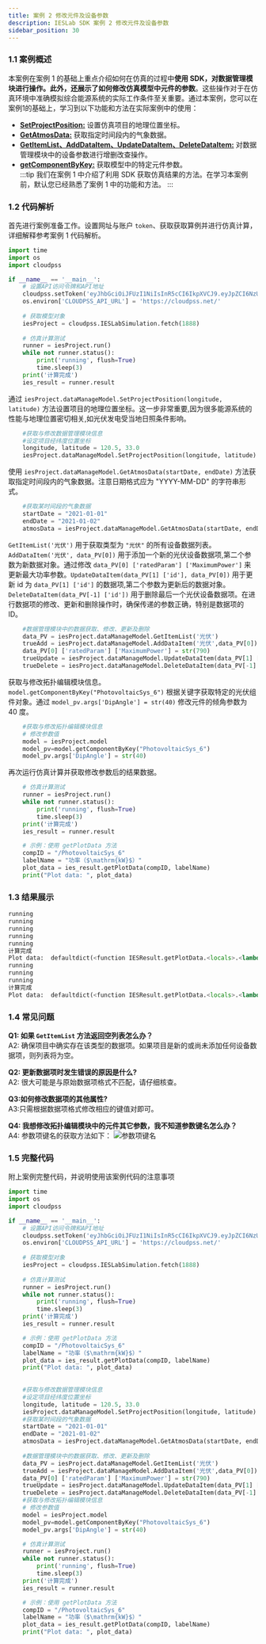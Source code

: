 ```yaml
---
title: 案例 2 修改元件及设备参数
description: IESLab SDK 案例 2 修改元件及设备参数
sidebar_position: 30
---
```



  
### 1.1 案例概述

本案例在案例 1 的基础上重点介绍如何在仿真的过程中**使用 SDK，对数据管理模块进行操作。此外，还展示了如何修改仿真模型中元件的参数**。这些操作对于在仿真环境中准确模拟综合能源系统的实际工作条件至关重要。通过本案例，您可以在案例1的基础上，学习到以下功能和方法在实际案例中的使用：
- [**SetProjectPosition:**](https://sdk-directory.com/api/cloudpss/setToken) 设置仿真项目的地理位置坐标。 
- [**GetAtmosData:**](https://sdk-directory.com/api/cloudpss/IESLabSimulation/fetch) 获取指定时间段内的气象数据。 
- [**GetItemList、AddDataItem、UpdateDataItem、DeleteDataItem:**](https://sdk-directory.com/api/cloudpss/IESLabSimulation/fetch) 对数据管理模块中的设备参数进行增删改查操作。
- [**getComponentByKey:**](https://sdk-directory.com/api/cloudpss/IESLabSimulation/fetch) 获取模型中的特定元件参数。  
:::tip
我们在案例 1 中介绍了利用 SDK 获取仿真结果的方法。在学习本案例前，默认您已经熟悉了案例 1 中的功能和方法。
:::
### 1.2 代码解析

首先进行案例准备工作。设置网址与账户 `token`、获取获取算例并进行仿真计算，详细解释参考案例 1 代码解析。
```python
import time
import os
import cloudpss

if __name__ == '__main__':    
    # 设置API访问令牌和API地址
    cloudpss.setToken('eyJhbGciOiJFUzI1NiIsInR5cCI6IkpXVCJ9.eyJpZCI6NzUyNywidXNlcm5hbWUiOiJsaXUxNTk2MzIiLCJzY29wZXMiOlsibW9kZWw6OTgzNjciLCJmdW5jdGlvbjo5ODM2NyIsImFwcGxpY2F0aW9uOjMyODMxIl0sInJvbGVzIjpbImxpdTE1OTYzMiJdLCJ0eXBlIjoiYXBwbHkiLCJleHAiOjE3NDIxMTIyMTEsIm5vdGUiOiJTREvmoYjkvosiLCJpYXQiOjE3MTEwMDgyMTF9.Bg3MC1ETj-0Pik7YCfH0QQsFJQlNUnengWeywBOa4Rq9YlEYvYrdkRAKKzWnHv40FeUhyNBLoCyGr5kxzKapgw')
    os.environ['CLOUDPSS_API_URL'] = 'https://cloudpss.net/'
    
    # 获取模型对象
    iesProject = cloudpss.IESLabSimulation.fetch(1888)
    
    # 仿真计算测试
    runner = iesProject.run()
    while not runner.status():
        print('running', flush=True)
        time.sleep(3)
    print('计算完成')
    ies_result = runner.result
```
通过 `iesProject.dataManageModel.SetProjectPosition(longitude, latitude)` 方法设置项目的地理位置坐标。这一步非常重要,因为很多能源系统的性能与地理位置密切相关,如光伏发电受当地日照条件影响。
```python
    #获取与修改数据管理模块信息
    #设定项目经纬度位置坐标
    longitude, latitude = 120.5, 33.0
    iesProject.dataManageModel.SetProjectPosition(longitude, latitude) 
```
使用 `iesProject.dataManageModel.GetAtmosData(startDate, endDate)` 方法获取指定时间段内的气象数据。注意日期格式应为 "YYYY-MM-DD" 的字符串形式。
```python
    #获取某时间段的气象数据
    startDate = "2021-01-01"
    endDate = "2021-01-02"
    atmosData = iesProject.dataManageModel.GetAtmosData(startDate, endDate)
```
`GetItemList('光伏')` 用于获取类型为 `"光伏"` 的所有设备数据列表。`AddDataItem('光伏', data_PV[0])` 用于添加一个新的光伏设备数据项,第二个参数为新数据对象。通过修改 `data_PV[0] ['ratedParam'] ['MaximumPower']` 来更新最大功率参数。`UpdateDataItem(data_PV[1] ['id'], data_PV[0])` 用于更新 id 为 `data_PV[1] ['id']` 的数据项,第二个参数为更新后的数据对象。`DeleteDataItem(data_PV[-1] ['id'])` 用于删除最后一个光伏设备数据项。在进行数据项的修改、更新和删除操作时，确保传递的参数正确，特别是数据项的 ID。
```python
    #数据管理模块中的数据获取、修改、更新及删除
    data_PV = iesProject.dataManageModel.GetItemList('光伏')
    trueAdd = iesProject.dataManageModel.AddDataItem('光伏',data_PV[0])
    data_PV[0] ['ratedParam'] ['MaximumPower'] = str(790)
    trueUpdate = iesProject.dataManageModel.UpdateDataItem(data_PV[1] ['id'],data_PV [0])
    trueDelete = iesProject.dataManageModel.DeleteDataItem(data_PV[-1] ['id'])
```
获取与修改拓扑编辑模块信息。`model.getComponentByKey("PhotovoltaicSys_6")` 根据关键字获取特定的光伏组件对象。通过 `model_pv.args['DipAngle'] = str(40)` 修改元件的倾角参数为 40 度。
```python
    #获取与修改拓扑编辑模块信息
    # 修改参数值
    model = iesProject.model
    model_pv=model.getComponentByKey("PhotovoltaicSys_6")
    model_pv.args['DipAngle'] = str(40)  
```
再次运行仿真计算并获取修改参数后的结果数据。
```python
    # 仿真计算测试
    runner = iesProject.run()
    while not runner.status():
        print('running', flush=True)
        time.sleep(3)
    print('计算完成')
    ies_result = runner.result

    # 示例：使用 getPlotData 方法
    compID = "/PhotovoltaicSys_6"
    labelName = "功率（$\mathrm{kW}$）"
    plot_data = ies_result.getPlotData(compID, labelName)
    print("Plot data: ", plot_data) 
```
### 1.3 结果展示
```python
running
running
running
running
running
计算完成
Plot data:  defaultdict(<function IESResult.getPlotData.<locals>.<lambda> at 0x000001E417B7AC00>, {'有功功率': {'x': ['2021-01-01 00:00:00', '2021-01-01 01:00:00', '2021-01-01 02:00:00', '2021-01-01 03:00:00', '2021-01-01 04:00:00', '2021-01-01 05:00:00', '2021-01-01 06:00:00', '2021-01-01 07:00:00', '2021-01-01 08:00:00', '2021-01-01 09:00:00', '2021-01-01 10:00:00', '2021-01-01 11:00:00', '2021-01-01 12:00:00', '2021-01-01 13:00:00', '2021-01-01 14:00:00', '2021-01-01 15:00:00', '2021-01-01 16:00:00', '2021-01-01 17:00:00', '2021-01-01 18:00:00', '2021-01-01 19:00:00', '2021-01-01 20:00:00', '2021-01-01 21:00:00', '2021-01-01 22:00:00', '2021-01-01 23:00:00'], 'y': [0.0, 0.0, 0.0, 0.0, 0.0, 0.0, 0.0, 2.83453077690992, 14.606343058556925, 29.867047880425343, 35.292360874944606, 32.42029908112464, 17.067628492714082, 18.197775497994073, 15.81915160011411, 7.335965942276747, 1.3796850340064308, 0.0, 0.0, 0.0, 0.0, 0.0, 0.0, 0.0]}, '无功功率': {'x': ['2021-01-01 00:00:00', '2021-01-01 01:00:00', '2021-01-01 02:00:00', '2021-01-01 03:00:00', '2021-01-01 04:00:00', '2021-01-01 05:00:00', '2021-01-01 06:00:00', '2021-01-01 07:00:00', '2021-01-01 08:00:00', '2021-01-01 09:00:00', '2021-01-01 10:00:00', '2021-01-01 11:00:00', '2021-01-01 12:00:00', '2021-01-01 13:00:00', '2021-01-01 14:00:00', '2021-01-01 15:00:00', '2021-01-01 16:00:00', '2021-01-01 17:00:00', '2021-01-01 18:00:00', '2021-01-01 19:00:00', '2021-01-01 20:00:00', '2021-01-01 21:00:00', '2021-01-01 22:00:00', '2021-01-01 23:00:00'], 'y': [0.0, 0.0, 0.0, 0.0, 0.0, 0.0, 0.0, 0.0, 0.0, 0.0, 0.0, 0.0, 0.0, 0.0, 0.0, 0.0, 0.0, 0.0, 0.0, 0.0, 0.0, 0.0, 0.0, 0.0]}})
running
running
running
计算完成
Plot data:  defaultdict(<function IESResult.getPlotData.<locals>.<lambda> at 0x000001E41723F060>, {'有功功率': {'x': ['2021-01-01 00:00:00', '2021-01-01 01:00:00', '2021-01-01 02:00:00', '2021-01-01 03:00:00', '2021-01-01 04:00:00', '2021-01-01 05:00:00', '2021-01-01 06:00:00', '2021-01-01 07:00:00', '2021-01-01 08:00:00', '2021-01-01 09:00:00', '2021-01-01 10:00:00', '2021-01-01 11:00:00', '2021-01-01 12:00:00', '2021-01-01 13:00:00', '2021-01-01 14:00:00', '2021-01-01 15:00:00', '2021-01-01 16:00:00', '2021-01-01 17:00:00', '2021-01-01 18:00:00', '2021-01-01 19:00:00', '2021-01-01 20:00:00', '2021-01-01 21:00:00', '2021-01-01 22:00:00', '2021-01-01 23:00:00'], 'y': [0.0, 0.0, 0.0, 0.0, 0.0, 0.0, 0.0, 3.2154165996566704, 16.105570438054414, 32.805587209650426, 37.86729691380207, 33.89333005901522, 17.20321229726841, 18.788408066023898, 16.745908896011407, 7.805927407977448, 1.4541853106712024, 0.0, 0.0, 0.0, 0.0, 0.0, 0.0, 0.0]}, '无功功率': {'x': ['2021-01-01 00:00:00', '2021-01-01 01:00:00', '2021-01-01 02:00:00', '2021-01-01 03:00:00', '2021-01-01 04:00:00', '2021-01-01 05:00:00', '2021-01-01 06:00:00', '2021-01-01 07:00:00', '2021-01-01 08:00:00', '2021-01-01 09:00:00', '2021-01-01 10:00:00', '2021-01-01 11:00:00', '2021-01-01 12:00:00', '2021-01-01 13:00:00', '2021-01-01 14:00:00', '2021-01-01 15:00:00', '2021-01-01 16:00:00', '2021-01-01 17:00:00', '2021-01-01 18:00:00', '2021-01-01 19:00:00', '2021-01-01 20:00:00', '2021-01-01 21:00:00', '2021-01-01 22:00:00', '2021-01-01 23:00:00'], 'y': [0.0, 0.0, 0.0, 0.0, 0.0, 0.0, 0.0, 0.0, 0.0, 0.0, 0.0, 0.0, 0.0, 0.0, 0.0, 0.0, 0.0, 0.0, 0.0, 0.0, 0.0, 0.0, 0.0, 0.0]}})
```
### 1.4 常见问题
**Q1: 如果 `GetItemList` 方法返回空列表怎么办？**  
A2: 确保项目中确实存在该类型的数据项。如果项目是新的或尚未添加任何设备数据项，则列表将为空。

**Q2: 更新数据项时发生错误的原因是什么?**  
A2: 很大可能是与原始数据项格式不匹配，请仔细核查。

**Q3:如何修改数据项的其他属性?**  
A3:只需根据数据项格式修改相应的键值对即可。

**Q4: 我想修改拓扑编辑模块中的元件其它参数，我不知道参数键名怎么办？**  
A4: 参数项键名的获取方法如下：
![参数项键名](./参数项键名.png "参数项键名")



### 1.5 完整代码
附上案例完整代码，并说明使用该案例代码的注意事项
```python
import time
import os
import cloudpss

if __name__ == '__main__':    
    # 设置API访问令牌和API地址
    cloudpss.setToken('eyJhbGciOiJFUzI1NiIsInR5cCI6IkpXVCJ9.eyJpZCI6NzUyNywidXNlcm5hbWUiOiJsaXUxNTk2MzIiLCJzY29wZXMiOlsibW9kZWw6OTgzNjciLCJmdW5jdGlvbjo5ODM2NyIsImFwcGxpY2F0aW9uOjMyODMxIl0sInJvbGVzIjpbImxpdTE1OTYzMiJdLCJ0eXBlIjoiYXBwbHkiLCJleHAiOjE3NDIxMTIyMTEsIm5vdGUiOiJTREvmoYjkvosiLCJpYXQiOjE3MTEwMDgyMTF9.Bg3MC1ETj-0Pik7YCfH0QQsFJQlNUnengWeywBOa4Rq9YlEYvYrdkRAKKzWnHv40FeUhyNBLoCyGr5kxzKapgw')
    os.environ['CLOUDPSS_API_URL'] = 'https://cloudpss.net/'
    
    # 获取模型对象
    iesProject = cloudpss.IESLabSimulation.fetch(1888)
    
    # 仿真计算测试
    runner = iesProject.run()
    while not runner.status():
        print('running', flush=True)
        time.sleep(3)
    print('计算完成')
    ies_result = runner.result

    # 示例：使用 getPlotData 方法
    compID = "/PhotovoltaicSys_6"
    labelName = "功率（$\mathrm{kW}$）"
    plot_data = ies_result.getPlotData(compID, labelName)
    print("Plot data: ", plot_data)
    
    
    #获取与修改数据管理模块信息
    #设定项目经纬度位置坐标
    longitude, latitude = 120.5, 33.0
    iesProject.dataManageModel.SetProjectPosition(longitude, latitude)    
    #获取某时间段的气象数据
    startDate = "2021-01-01"
    endDate = "2021-01-02"
    atmosData = iesProject.dataManageModel.GetAtmosData(startDate, endDate)
    
    #数据管理模块中的数据获取、修改、更新及删除
    data_PV = iesProject.dataManageModel.GetItemList('光伏')
    trueAdd = iesProject.dataManageModel.AddDataItem('光伏',data_PV[0])
    data_PV[0] ['ratedParam'] ['MaximumPower'] = str(790)
    trueUpdate = iesProject.dataManageModel.UpdateDataItem(data_PV[1] ['id'],data_PV [0])
    trueDelete = iesProject.dataManageModel.DeleteDataItem(data_PV[-1] ['id'])
    #获取与修改拓扑编辑模块信息
    # 修改参数值
    model = iesProject.model
    model_pv=model.getComponentByKey("PhotovoltaicSys_6")
    model_pv.args['DipAngle'] = str(40)    

    # 仿真计算测试
    runner = iesProject.run()
    while not runner.status():
        print('running', flush=True)
        time.sleep(3)
    print('计算完成')
    ies_result = runner.result

    # 示例：使用 getPlotData 方法
    compID = "/PhotovoltaicSys_6"
    labelName = "功率（$\mathrm{kW}$）"
    plot_data = ies_result.getPlotData(compID, labelName)
    print("Plot data: ", plot_data)  
```